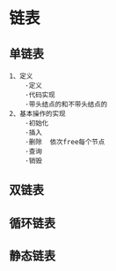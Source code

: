 # 链表
## 单链表
    1、定义
        ·定义
        ·代码实现
        ·带头结点的和不带头结点的
    2、基本操作的实现
        ·初始化
        ·插入
        ·删除  依次free每个节点
        ·查询
        ·销毁
## 双链表
## 循环链表
## 静态链表
